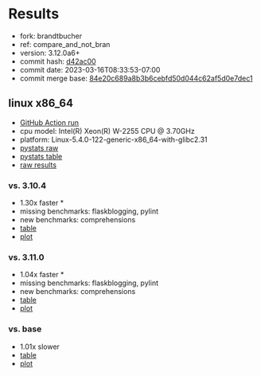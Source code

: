 # Results

- fork: brandtbucher
- ref: compare_and_not_bran
- version: 3.12.0a6+
- commit hash: [d42ac00](https://github.com/brandtbucher/cpython/commit/d42ac00)
- commit date: 2023-03-16T08:33:53-07:00
- commit merge base: [84e20c689a8b3b6cebfd50d044c62af5d0e7dec1](https://github.com/brandtbucher/cpython/commit/84e20c689a8b3b6cebfd50d044c62af5d0e7dec1)

## linux x86_64

- [GitHub Action run](https://github.com/faster-cpython/benchmarking/actions/runs/4439585036)
- cpu model: Intel(R) Xeon(R) W-2255 CPU @ 3.70GHz
- platform: Linux-5.4.0-122-generic-x86_64-with-glibc2.31
- [pystats raw](bm-20230316-linux-x86_64-brandtbucher-compare_and_not_bran-3.12.0a6%2B-d42ac00-pystats.json)
- [pystats table](bm-20230316-linux-x86_64-brandtbucher-compare_and_not_bran-3.12.0a6%2B-d42ac00-pystats.md)
- [raw results](bm-20230316-linux-x86_64-brandtbucher-compare_and_not_bran-3.12.0a6%2B-d42ac00.json)

### vs. 3.10.4

- 1.30x faster \*
- missing benchmarks: flaskblogging, pylint
- new benchmarks: comprehensions
- [table](bm-20230316-linux-x86_64-brandtbucher-compare_and_not_bran-3.12.0a6%2B-d42ac00-vs-3.10.4.md)
- [plot](bm-20230316-linux-x86_64-brandtbucher-compare_and_not_bran-3.12.0a6%2B-d42ac00-vs-3.10.4.png)

### vs. 3.11.0

- 1.04x faster \*
- missing benchmarks: flaskblogging, pylint
- new benchmarks: comprehensions
- [table](bm-20230316-linux-x86_64-brandtbucher-compare_and_not_bran-3.12.0a6%2B-d42ac00-vs-3.11.0.md)
- [plot](bm-20230316-linux-x86_64-brandtbucher-compare_and_not_bran-3.12.0a6%2B-d42ac00-vs-3.11.0.png)

### vs. base

- 1.01x slower
- [table](bm-20230316-linux-x86_64-brandtbucher-compare_and_not_bran-3.12.0a6%2B-d42ac00-vs-base.md)
- [plot](bm-20230316-linux-x86_64-brandtbucher-compare_and_not_bran-3.12.0a6%2B-d42ac00-vs-base.png)

